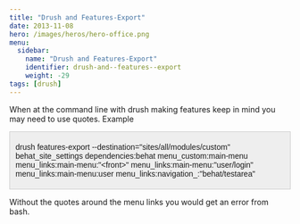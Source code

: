 ```yaml
---
title: "Drush and Features-Export"
date: 2013-11-08
hero: /images/heros/hero-office.png
menu:
  sidebar:
    name: "Drush and Features-Export"
    identifier: drush-and--features--export
    weight: -29
tags: [drush]
---
```


<p>When at the command line with drush making features keep in mind you may need to use quotes. Example</p>

<div style="background:#eee;border:1px solid #ccc;padding:5px 10px;">
<p><span style="line-height: normal; font-family: Arial;">drush features-export --destination=&quot;sites/all/modules/custom&quot; behat_site_settings dependencies:behat menu_custom:main-menu menu_links:main-menu:&quot;&lt;front&gt;&quot; menu_links:main-menu:&quot;user/login&quot; menu_links:main-menu:user menu_links:navigation_:&quot;behat/testarea&quot;&nbsp;</span></p>
</div>

<p>Without the quotes around the menu links you would get an error from bash.</p>

<p>&nbsp;</p>
